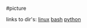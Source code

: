 #picture

links to dir's:
[linux](https://github.com/romanITst/it_study/tree/main/Linux)
[bash](https://github.com/romanITst/it_study/tree/main/BASH)
[python](https://github.com/romanITst/it_study/tree/main/python)
